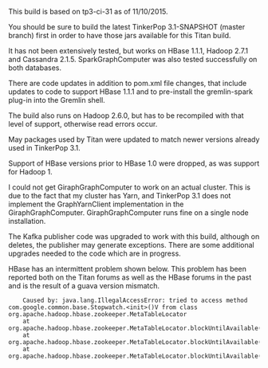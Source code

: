 This build is based on tp3-ci-31 as of 11/10/2015.

You should be sure to build the latest TinkerPop 3.1-SNAPSHOT (master branch) first in order to have those
jars available for this Titan build.

It has not been extensively tested, but works on HBase 1.1.1, Hadoop 2.7.1 and Cassandra 2.1.5.
SparkGraphComputer was also tested successfully on both databases.

There are code updates in addition to pom.xml file changes, that include updates to code to support
HBase 1.1.1 and to pre-install the gremlin-spark plug-in into the Gremlin shell.

The build also runs on Hadoop 2.6.0, but has to be recompiled with that level of support, otherwise
read errors occur.

May packages used by Titan were updated to match newer versions already used in TinkerPop 3.1.

Support of HBase versions prior to HBase 1.0 were dropped, as was support for Hadoop 1.

I could not get GiraphGraphComputer to work on an actual cluster. This is due to
the fact that my cluster has Yarn, and TinkerPop 3.1 does not implement the GraphYarnClient
implementation in the GiraphGraphComputer.  GiraphGraphComputer runs fine on a single
node installation.

The Kafka publisher code was upgraded to work with this build, although on deletes,
the publisher may generate exceptions.  There are some additional upgrades needed to the code
which are in progress.

HBase has an intermittent problem shown below.
This problem has been reported both on the Titan forums as well as the HBase forums in the past
and is the result of a guava version mismatch.

```
    Caused by: java.lang.IllegalAccessError: tried to access method com.google.common.base.Stopwatch.<init>()V from class org.apache.hadoop.hbase.zookeeper.MetaTableLocator
    at org.apache.hadoop.hbase.zookeeper.MetaTableLocator.blockUntilAvailable(MetaTableLocator.java:596)
    at org.apache.hadoop.hbase.zookeeper.MetaTableLocator.blockUntilAvailable(MetaTableLocator.java:580)
    at org.apache.hadoop.hbase.zookeeper.MetaTableLocator.blockUntilAvailable(MetaTableLocator.java:559)
```
